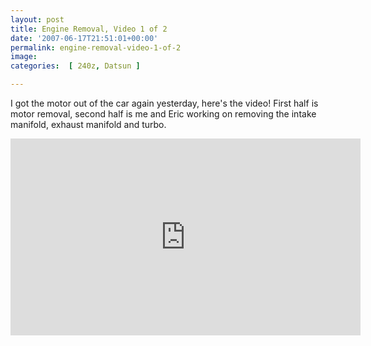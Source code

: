 ```yaml
---
layout: post
title: Engine Removal, Video 1 of 2
date: '2007-06-17T21:51:01+00:00'
permalink: engine-removal-video-1-of-2
image: 
categories:  [ 240z, Datsun ]

---
```

I got the motor out of the car again yesterday, here's the video! First half is motor removal, second half is me and Eric working on removing the intake manifold, exhaust manifold and turbo.

<iframe width="560" height="315" src="https://www.youtube.com/embed/KtoVDHAM91k?si=sa4fVMXJQJx-qWPL" title="YouTube video player" frameborder="0" allow="accelerometer; autoplay; clipboard-write; encrypted-media; gyroscope; picture-in-picture; web-share" referrerpolicy="strict-origin-when-cross-origin" allowfullscreen></iframe>